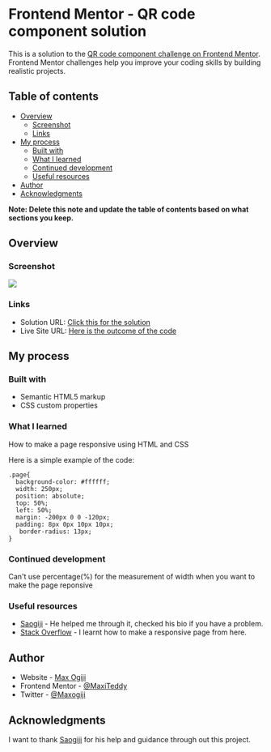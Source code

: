 #  Frontend Mentor - QR code component solution

This is a solution to the [QR code component challenge on Frontend Mentor](https://www.frontendmentor.io/challenges/qr-code-component-iux_sIO_H). Frontend Mentor challenges help you improve your coding skills by building realistic projects. 

## Table of contents

- [Overview](#overview)
  - [Screenshot](#screenshot)
  - [Links](#links)
- [My process](#my-process)
  - [Built with](#built-with)
  - [What I learned](#what-i-learned)
  - [Continued development](#continued-development)
  - [Useful resources](#useful-resources)
- [Author](#author)
- [Acknowledgments](#acknowledgments)

**Note: Delete this note and update the table of contents based on what sections you keep.**

## Overview

### Screenshot

![](./screenshot.jpg)

### Links

- Solution URL: [Click this for the solution](https://github.com/MaxiTeddy/QR-CodeProject)
- Live Site URL: [Here is the outcome of the code](https://drive.google.com/folderview?id=wYnUFbGX55rxi8-ONS3_5BDD3TzGsz)

## My process

### Built with

- Semantic HTML5 markup
- CSS custom properties

### What I learned

How to make a page responsive using HTML and CSS

Here is a simple example of the code:

```
.page{
  background-color: #ffffff;
  width: 250px;
  position: absolute;
  top: 50%;
  left: 50%;
  margin: -200px 0 0 -120px;
  padding: 8px 0px 10px 10px;
   border-radius: 13px;
}
```

### Continued development

Can't use percentage(%) for the measurement of width when you want to make the page reponsive 

### Useful resources

- [Saogiji](https://github.com/saogiji) - He helped me through it, checked his bio if you have a problem.
- [Stack Overflow](https://stackoverflow.com/questions/356809/best-way-to-center-a-div-on-a-page-vertically-and-horizontally) - I learnt how to make a responsive page from here.


## Author

- Website - [Max Ogiji](https://github.com/MaxiTeddy)
- Frontend Mentor - [@MaxiTeddy](https://www.frontendmentor.io/profile/yourusername)
- Twitter - [@Maxogiji](https://www.twitter.com/maxogiji)

## Acknowledgments

I want to thank [Saogiji](https://github.com/saogiji) for his help and guidance through out this project.
